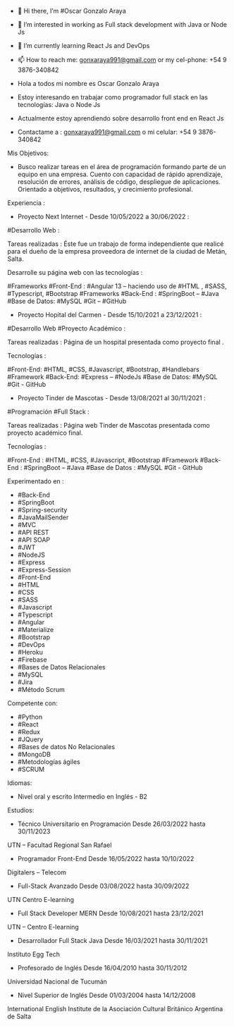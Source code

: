 - 👋 Hi there, I’m #Oscar Gonzalo Araya
- 👀 I’m interested in working as Full stack development with Java or Node Js
- 🌱 I’m currently learning React Js and DevOps
- 📫 How to reach me: gonxaraya991@gmail.com or my cel-phone: +54 9 3876-340842 

- Hola a todos mi nombre es Oscar Gonzalo Araya
- Estoy interesando en trabajar como programador full stack en las tecnologías: Java o Node Js
- Actualmente estoy aprendiendo sobre desarrollo front end en React Js
- Contactame a : gonxaraya991@gmail.com o mi celular: +54 9 3876-340842

Mis Objetivos: 

- Busco realizar tareas en el área de programación formando parte de un equipo en una empresa. Cuento con capacidad de rápido aprendizaje, resolución de errores, análisis de código, despliegue de aplicaciones. Orientado a objetivos, resultados, y crecimiento profesional. 

Experiencia : 

- Proyecto Next Internet - Desde 10/05/2022 a 30/06/2022 :

#Desarrollo Web :

Tareas realizadas : Éste fue un trabajo de forma independiente que realicé para el dueño de la empresa proveedora de internet de la ciudad de Metán, Salta. 

Desarrolle su página web con las tecnologías : 

#Frameworks #Front-End : #Angular 13 – haciendo uso de #HTML , #SASS, #Typescript, #Bootstrap
#Frameworks #Back-End : #SpringBoot – #Java
#Base de Datos: #MySQL
#Git – #GitHub

- Proyecto Hopital del Carmen - Desde 15/10/2021 a 23/12/2021 :

 #Desarrollo Web #Proyecto Académico :
 
 Tareas realizadas : Página de un hospital presentada como proyecto final .
 
 Tecnologías :
 
 #Front-End: #HTML, #CSS, #Javascript, #Bootstrap, #Handlebars 
 #Framework #Back-End: #Express – #NodeJs
 #Base de Datos: #MySQL
 #Git - GitHub
 
 - Proyecto Tinder de Mascotas - Desde 13/08/2021 al 30/11/2021 :
 
 #Programación #Full Stack :
 
 Tareas realizadas : Página web Tinder de Mascotas presentada como proyecto académico final.
 
 Tecnologías : 
 
#Front-End : #HTML, #CSS, #Javascript, #Bootstrap
#Framework #Back-End : #SpringBoot – #Java
#Base de Datos : #MySQL
#Git - GitHub
  
  Experimentado en :
  
  - #Back-End
  - #SpringBoot
  - #Spring-security
  - #JavaMailSender
  - #MVC
  - #API REST
  - #API SOAP
  - #JWT
  - #NodeJS
  - #Express
  - #Express-Session
  - #Front-End
  - #HTML
  - #CSS
  - #SASS
  - #Javascript
  - #Typescript
  - #Angular
  - #Materialize
  - #Bootstrap
  - #DevOps
  - #Heroku
  - #Firebase
  - #Bases de Datos Relacionales
  - #MySQL
  - #Jira
  - #Método Scrum
  
  Competente con:
  
  - #Python
  - #React
  - #Redux
  - #JQuery
  - #Bases de datos No Relacionales
  - #MongoDB
  - #Metodologías ágiles
  - #SCRUM
  
  Idiomas: 
  - Nivel oral y escrito Intermedio en Inglés - B2 
  
  Estudios: 
  
  - Técnico Universitario en Programación Desde 26/03/2022 hasta 30/11/2023
   
   UTN – Facultad Regional San Rafael

  - Programador Front-End Desde 16/05/2022 hasta 10/10/2022
  
  Digitalers – Telecom

  - Full-Stack Avanzado Desde 03/08/2022 hasta 30/09/2022
   
   UTN Centro E-learning

  - Full Stack Developer MERN Desde 10/08/2021 hasta 23/12/2021
  
  UTN – Centro E-learning 

  - Desarrollador Full Stack Java Desde 16/03/2021 hasta 30/11/2021
  
  Instituto Egg Tech
   
  - Profesorado de Inglés Desde 16/04/2010 hasta 30/11/2012
  
  Universidad Nacional de Tucumán
    
  - Nivel Superior de Inglés Desde 01/03/2004 hasta 14/12/2008
  
  International English Institute de la Asociación Cultural Británico Argentina de Salta
   
   
  
